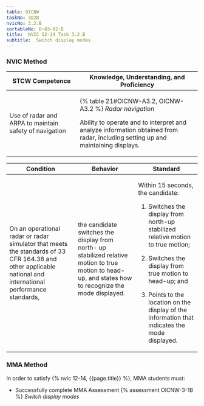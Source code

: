 ```yaml
---
table: OICNW
taskNo: 3D2B
nvicNo: 3.2.B 
sortableNo: D-03-02-B
title:  NVIC 12-14 Task 3.2.B
subtitle:  Switch display modes
---
```






### NVIC Method

<a style="display:none;" onclick="togglevisibility('nvic_methods')" >Show NVIC method.</a>

<div id='nvic_methods' class='show'>

<table>
<thead>
<tr>
<th class='forty'> STCW Competence </th>
<th class='sixty'> Knowledge, Understanding, and Proficiency </th>
</tr>
</thead>

<tbody>
<tr><td markdown='1'>

Use of radar and ARPA to maintain safety of navigation

</td><td markdown='1'>

{% table 21#OICNW-A3.2, OICNW-A3.2 %} *Radar navigation*

Ability to operate and to interpret and analyze information obtained from radar, including setting up and maintaining displays.

</td></tr>


</tbody>
</table>


<table>
<thead>
<tr><th class='twenty'>  Condition </th><th class='twenty'> Behavior </th><th  class='sixty'>Standard </th></tr>
</thead>
<tbody >



<tr><td markdown='1'>

On an operational radar or radar simulator that meets the standards of 33 CFR 164.38 and other applicable national and international performance standards,

</td><td markdown='1'>

the candidate switches the display from north- up stabilized relative motion to true motion to head-up, and states how to recognize the mode displayed.

<br>

<div class="tooltip" markdown='1'>



</div>


</td><td markdown='1'>

Within 15 seconds, the candidate:

1. Switches the display from north-up stabilized relative motion to true motion;

2. Switches the display from true motion to head-up; and

3. Points to the location on the display of the information that indicates the mode displayed.

</td></tr>
</tbody>
</table>
</div>


### MMA Method

In order to satisfy  {% nvic 12-14, {{page.title}}  %}, MMA students must:

* Successfully complete MMA Assessment {% assessment OICNW-3-1B %} *Switch display modes*